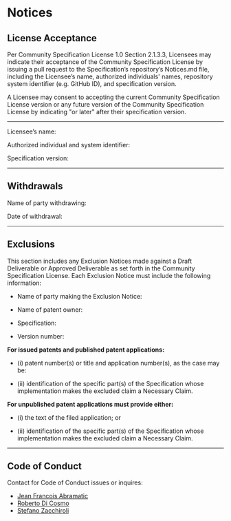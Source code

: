 # Notices

## License Acceptance

Per Community Specification License 1.0 Section 2.1.3.3, Licensees may indicate their acceptance of the Community Specification License by issuing a pull request to the Specification’s repository’s Notices.md file, including the Licensee’s name, authorized individuals' names, repository system identifier (e.g. GitHub ID), and specification version.

A Licensee may consent to accepting the current Community Specification License version or any future version of the Community Specification License by indicating "or later" after their specification version.

---------------------------------------------------------------------------------

Licensee’s name:

Authorized individual and system identifier:

Specification version:

---------------------------------------------------------------------------------

## Withdrawals

Name of party withdrawing:

Date of withdrawal:

---------------------------------------------------------------------------------

## Exclusions

This section includes any Exclusion Notices made against a Draft Deliverable or Approved Deliverable as set forth in the Community Specification License.  Each Exclusion Notice must include the following information:

- Name of party making the Exclusion Notice:

- Name of patent owner:

- Specification:

- Version number:

**For issued patents and published patent applications:**

- (i) patent number(s) or title and application number(s), as the case may be:

- (ii) identification of the specific part(s) of the Specification whose implementation makes the excluded claim a Necessary Claim.

**For unpublished patent applications must provide either:**

- (i) the text of the filed application; or

- (ii) identification of the specific part(s) of the Specification whose implementation makes the excluded claim a Necessary Claim.

-----------------------------------------------------------------------------------------
## Code of Conduct

Contact for Code of Conduct issues or inquires:

- [Jean Francois Abramatic](mailto:jean-francois.abramatic@inria.fr)
- [Roberto Di Cosmo](mailto:roberto@dicosmo.org)
- [Stefano Zacchiroli](mailto:zack@upsilon.cc)
